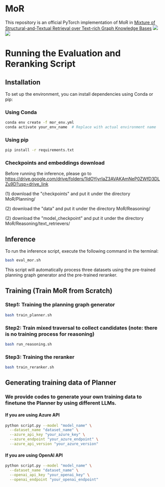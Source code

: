 # MoR
This repository is an official PyTorch implementation of MoR in [Mixture of Structural-and-Textual Retrieval over Text-rich Graph Knowledge Bases](https://arxiv.org/pdf/2502.20317)
[![](https://img.shields.io/badge/Huggingface_Learderboard-online-yellow?style=plastic&logo=Hugging%20face)](https://huggingface.co/GagaLey/MoR)
[![](https://img.shields.io/badge/Arxiv-paper-red?style=plastic&logo=arxiv)](https://arxiv.org/pdf/2502.20317)

# Running the Evaluation and Reranking Script

## Installation
To set up the environment, you can install dependencies using Conda or pip:

### Using Conda
```bash
conda env create -f mor_env.yml
conda activate your_env_name  # Replace with actual environment name
```

### Using pip
```bash
pip install -r requirements.txt
```

### Checkpoints and embeddings download
Before running the inference, please go to https://drive.google.com/drive/folders/1ldOYiyrIaZ3AVAKAmNeP0ZWfD3DLZu9D?usp=drive_link

(1) download the "checkpoints" and put it under the directory MoR/Planning/

(2) download the "data" and put it under the directory MoR/Reasoning/

(2) download the "model_checkpoint" and put it under the directory MoR/Reasoning/text_retrievers/


## Inference
To run the inference script, execute the following command in the terminal:

```bash
bash eval_mor.sh
```

This script will automatically process three datasets using the pre-trained planning graph generator and the pre-trained reranker.

## Training (Train MoR from Scratch)
### Step1: Training the planning graph generator 

```bash
bash train_planner.sh
```

### Step2: Train mixed traversal to collect candidates (note: there is no training process for reasoning)

```bash
bash run_reasoning.sh
```

### Step3: Training the reranker

```bash
bash train_reranker.sh
```

## Generating training data of Planner
### We provide codes to generate your own training data to finetune the Planner by using different LLMs.
#### If you are using Azure API

```bash
python script.py --model "model_name" \
  --dataset_name "dataset_name" \
  --azure_api_key "your_azure_key" \
  --azure_endpoint "your_azure_endpoint" \
  --azure_api_version "your_azure_version"

```

#### If you are using OpenAI API

```bash
python script.py --model "model_name" \
  --dataset_name "dataset_name" \
  --openai_api_key "your_openai_key" \
  --openai_endpoint "your_openai_endpoint"

```
